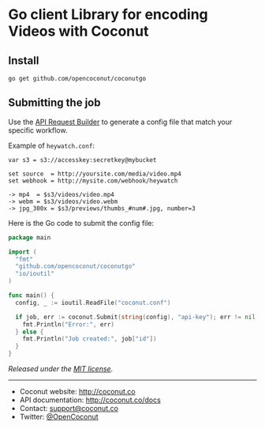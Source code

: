 # Go client Library for encoding Videos with Coconut

## Install

```console
go get github.com/opencoconut/coconutgo
```

## Submitting the job

Use the [API Request Builder](https://app.coconut.co/job/new) to generate a config file that match your specific workflow.

Example of `heywatch.conf`:

```hw
var s3 = s3://accesskey:secretkey@mybucket

set source  = http://yoursite.com/media/video.mp4
set webhook = http://mysite.com/webhook/heywatch

-> mp4  = $s3/videos/video.mp4
-> webm = $s3/videos/video.webm
-> jpg_300x = $s3/previews/thumbs_#num#.jpg, number=3
```

Here is the Go code to submit the config file:

```go
package main

import (
  "fmt"
  "github.com/opencoconut/coconutgo"
  "io/ioutil"
)

func main() {
  config, _ := ioutil.ReadFile("coconut.conf")

  if job, err := coconut.Submit(string(config), "api-key"); err != nil {
    fmt.Println("Error:", err)
  } else {
    fmt.Println("Job created:", job["id"])
  }
}
```

*Released under the [MIT license](http://www.opensource.org/licenses/mit-license.php).*

---

* Coconut website: http://coconut.co
* API documentation: http://coconut.co/docs
* Contact: [support@coconut.co](mailto:support@coconut.co)
* Twitter: [@OpenCoconut](http://twitter.com/opencoconut)